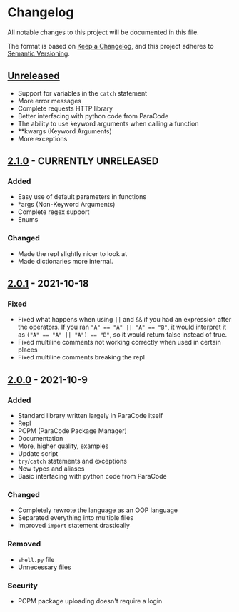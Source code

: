 # Changelog
All notable changes to this project will be documented in this file.

The format is based on [Keep a Changelog](https://keepachangelog.com/en/1.0.0/),
and this project adheres to [Semantic Versioning](https://semver.org/spec/v2.0.0.html).

## [Unreleased]
- Support for variables in the `catch` statement
- More error messages
- Complete requests HTTP library
- Better interfacing with python code from ParaCode
- The ability to use keyword arguments when calling a function
- **kwargs (Keyword Arguments)
- More exceptions

## [2.1.0] - CURRENTLY UNRELEASED
### Added
- Easy use of default parameters in functions
- *args (Non-Keyword Arguments)
- Complete regex support
- Enums

### Changed
- Made the repl slightly nicer to look at
- Made dictionaries more internal.

## [2.0.1] - 2021-10-18
### Fixed
- Fixed what happens when using `||` and `&&` if you had an expression after the operators. If you ran `"A" == "A" || "A" == "B"`, it would interpret it as `("A" == "A" || "A") == "B"`, so it would return false instead of true.
- Fixed multiline comments not working correctly when used in certain places
- Fixed multiline comments breaking the repl

## [2.0.0] - 2021-10-9
### Added
- Standard library written largely in ParaCode itself
- Repl
- PCPM (ParaCode Package Manager)
- Documentation
- More, higher quality, examples
- Update script
- `try`/`catch` statements and exceptions
- New types and aliases
- Basic interfacing with python code from ParaCode

### Changed
- Completely rewrote the language as an OOP language
- Separated everything into multiple files
- Improved `import` statement drastically

### Removed
- `shell.py` file
- Unnecessary files

### Security
- PCPM package uploading doesn't require a login

[Unreleased]: https://github.com/DaRubyMiner360/ParaCode/compare/2.1.0...HEAD
[2.1.0]: https://github.com/DaRubyMiner360/ParaCode/compare/2.0.1...2.1.0
[2.0.1]: https://github.com/DaRubyMiner360/ParaCode/compare/2.0.0...2.0.1
[2.0.0]: https://github.com/DaRubyMiner360/ParaCode/releases/tag/2.0.0
